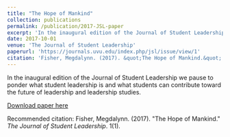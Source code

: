 ```yaml
---
title: "The Hope of Mankind"
collection: publications
permalink: /publication/2017-JSL-paper
excerpt: 'In the inaugural edition of the Journal of Student Leadership we pause to ponder what student leadership is and what students can contribute toward the future of leadership and leadership studies.'
date: 2017-10-01
venue: 'The Journal of Student Leadership'
paperurl: 'https://journals.uvu.edu/index.php/jsl/issue/view/1'
citation: 'Fisher, Megdalynn. (2017). &quot;The Hope of Mankind.&quot; <i>The Journal of Student Leadership</i>. 1(1).'
---
```

In the inaugural edition of the Journal of Student Leadership we pause to ponder what student leadership is and what students can contribute toward the future of leadership and leadership studies.  

[Download paper here](https://journals.uvu.edu/index.php/jsl/issue/view/1)

Recommended citation: Fisher, Megdalynn. (2017). &quot;The Hope of Mankind.&quot; <i>The Journal of Student Leadership</i>. 1(1).
